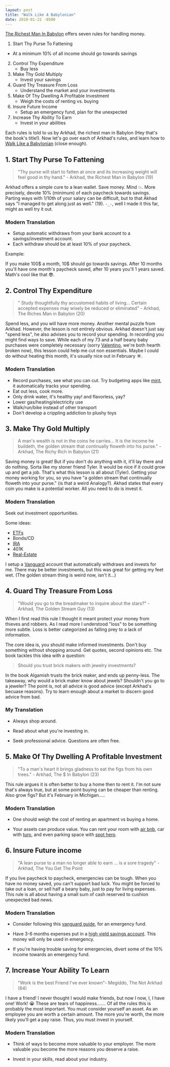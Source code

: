 ```yaml
---
layout: post
title: "Walk Like A Babylonian"
date: 2018-01-22 -0500
---
```



<a href="https://en.wikipedia.org/wiki/The_Richest_Man_in_Babylon_(book)">The Richest Man In Babylon</a> offers seven rules for handling money.

1. Start Thy Purse To Fattening
  - At a minimum 10% of all income should go towards savings
2. Control Thy Expenditure
	- Buy less
3. Make Thy Gold Multiply
	- Invest your savings
4. Guard Thy Treasure From Loss
	- Understand the market and your investments
5. Make Of Thy Dwelling A Profitable Investment
	- Weigh the costs of renting vs. buying
6. Insure Future Income
	- Setup an emergency fund, plan for the unexpected
7. Increase Thy Ability To Earn
	- Invest in your abilities

Each rules is told to us by Arkhad, the richest man in Babylon
(Hey that's the book's title!). Now let's go over each of Arkhad's rules, and
learn how to [Walk Like a Babylonian](https://www.youtube.com/watch?v=Cv6tuzHUuuk)
(close enough).

## 1. Start Thy Purse To Fattening

> "Thy purse will start to fatten at once and its increasing weight will feel good
in thy hand." - Arkhad, the Richest Man in Babylon (19)

Arkhad offers a simple cure to a lean wallet. Save money. Mind :boom:. More precisely,
devote 10% (minimum) of each paycheck towards savings. Parting ways with
1/10th of your salary can be difficult, but to that Akhad says
 "I managed to get along just as well." (19). `-_-`, well I made it this far,
 might as well try it out.

### Modern Translation

- Setup automatic withdraws from your bank account to a savings/investment account.
- Each withdraw should be at least 10% of your paycheck.

Example:

If you make 100$ a month, 10$ should go towards savings. After 10 months you'll have one month's paycheck saved, after 10 years you'll 1 years saved.
Math's cool like that :sunglasses:.

## 2. Control Thy Expenditure

> " Study thoughtfully thy accustomed habits of living... Certain
accepted expenses may wisely be reduced or eliminated" - Arkhad, The Riches Man in Babylon (20)

Spend less, and you will have more money. Another mental puzzle from Arkhad.
However, the lesson is not entirely obvious. Arkhad doesn't just say "spend less",
he also advises you to record your spending. In recording
you might find ways to save. While each of my 73 and a half beany baby purchases
were completely necessary
(sorry [Valentino](http://lovemybeanies.com/wp-content/uploads/2013/06/Valentino.jpg), we're both hearth broken now), this lesson could help me cut non essentials.
Maybe I could do without heating this month, it's usually nice out in February :sunny:.

### Modern Translation

- Record purchases, see what you can cut. Try budgeting apps like
[mint](https://www.mint.com/), it automatically tracks your spending.
- Eat out less, cook more.
- Only drink water, it's healthy yay! and flavorless, yay?
- Lower gas/heating/electricity use
- Walk/run/bike instead of other transport
- Don't develop a crippling addiction to plushy toys


## 3. Make Thy Gold Multiply
>A man's wealth is not in the coins he carries... It is the
income he buildeth, the golden stream that continually floweth into his purse." - Arkhad, The Richy Rich in Babylon (21)

Saving money is great! But if you don't do anything with it, it'll
lay there and do nothing. Sorta like my stoner friend Tyler.  It would be nice if
it could grow up and get a job. That's what this lesson is all about (Tyler).
Getting your money working for you, so you have "a golden stream that continually floweth into your purse." (is that a weird Analogy?). Akhad states that every coin you make is a potential worker. All you need to do is invest it.

### Modern Translation

Seek out investment opportunities.

Some ideas:
- [ETFs](http://freakonomics.com/podcast/stupidest-thing-can-money/)
- Bonds/CD
- [IRA](https://twocents.lifehacker.com/a-beginner-s-guide-to-opening-an-ira-1607498930)
- 401K
- [Real-Estate](https://www.reit.com/)

I setup a [Vanguard](https://investor.vanguard.com/corporate-portal/) account
that automatically withdraws and invests for me.
There may be better investments, but this was great for getting
my feet wet. (The golden stream thing is weird now, isn't it...)


## 4. Guard Thy Treasure From Loss

> "Would you go to the breadmaker to inquire about the stars?" - Arkhad,
The Golden Stream Guy (13)

When I first read this rule I thought it meant protect your money
from thieves and robbers. As I read more
I understood "loss" to be something more subtle. Loss
is better categorized as falling prey to a lack of information.

The core idea is, you should make informed investments.
Don't buy something without shopping around. Get quotes,
second opinions etc. The book tackles this idea with a question:

> Should you trust brick makers with jewelry investments?

In the book Algamish trusts the brick maker, and ends up penny-less.
The takeaway, why would a brick maker know about jewels? Shouldn't you go to  a jeweler? The point is, not all advice is good advice (except Arkhad's becuase reasons). Try to learn enough about a market to discern good advice from bad.

### My Translation

- Always shop around.

- Read about what you're investing in.

- Seek professional advice. Questions are often free.

## 5. Make Of Thy Dwelling A Profitable Investment

> "To a man's heart it brings gladness to eat the figs from his own trees." - Arkhad, The $ In Babylon (23)

This rule argues it is often better to buy a home then to rent it. I'm not sure that's always true, but at some point buying can be cheaper than renting. Also grow figs? But it's February in Michigan.....

### Modern Translation

- One should weigh the cost of renting an apartment vs buying a home.

- Your assets can produce value.
You can rent your room with [air bnb](https://www.airbnb.com/), car with
[turo](https://turo.com/), and even parking space with [spot hero](https://spothero.com/rent-my-parking-space/).


## 6. Insure Future income

> "A lean purse to a man no longer able to earn ... is a sore tragedy" - Arkhad, The
You Get The Point

If you live paycheck to paycheck, emergencies can be tough. When you have no money saved, you can't support bad luck. You might be forced to take out a loan, or sell
half a beany baby, just to pay for living expenses. This rule is all about having a small sum of cash reserved to cushion unexpected bad news.

### Modern Translation

- Consider following this [vanguard guide](https://investor.vanguard.com/emergency-fund/),
for an emergency fund.

- Have 3-6 months expenses put in a [high yield savings account](https://www.nerdwallet.com/banking/best-savings-accounts).
This money will only be used in emergency.

- If you're having trouble saving for emergencies, divert some of the 10% income  towards an emergency fund.


## 7. Increase Your Ability To Learn

>"Work is the best Friend I've ever known"- Megiddo, The Not Arkhad (64)

I have a friend! I never thought I would make friends, but now I now, I, I have one! Work! :sob: These are tears of happiness....... Of all the rules this is probably the most important. You must consider yourself an asset.
As an employee you are worth a certain amount. The more you're worth, the more likely you'll get a pay raise. Thus, you must invest in yourself.

### Modern Translation

- Think of ways to become more valuable to your employer. The more valuable you become the more reasons you deserve a raise.

- Invest in your skills, read about your industry.
